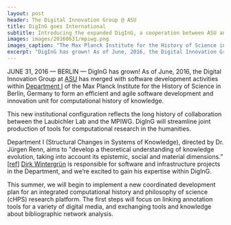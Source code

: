```yaml
---
layout: post
header: The Digital Innovation Group @ ASU
title: DigInG goes International
subtitle: Introducing the expanded DigInG, a cooperation between ASU and the Max Planck Institute for the History of Science
images: images/20160631/mpiwg.png
images_caption: "The Max Planck Institute for the History of Science in Berlin, Germany"
excerpt: "DigInG has grown! As of June, 2016, the Digital Innovation Group at ASU has merged with software development activities within Department I of the Max Planck Institute for the History of Science in Berlin, Germany to form an efficient and agile software development and innovation unit for computational history of knowledge."
---
```


JUNE 31, 2016 — BERLIN — DigInG has grown! As of June, 2016, the Digital Innovation Group at [ASU](http://diging.asu.edu/index.html) has merged with software development activities within <a href = "https://www.mpiwg-berlin.mpg.de/en/content/Departments-and-Groups" target = "_blank">Department I</a> of the Max Planck Institute for the History of Science in Berlin, Germany to form an efficient and agile software development and innovation unit for computational history of knowledge.

This new institutional configuration reflects the long history of collaboration between the Laubichler Lab and the MPIWG. DigInG will streamline joint production of tools for computational research in the humanities.

Department I (Structural Changes in Systems of Knowledge), directed by Dr. Jürgen Renn, aims to "develop a theoretical understanding of knowledge evolution, taking into account its epistemic, social and material dimensions.” [<a href= "https://www.mpiwg-berlin.mpg.de/en/users/renn" target ="_blank">ref</a>] <a href= "https://www.mpiwg-berlin.mpg.de/en/users/dwinter" target ="_blank">Dirk Wintergrün</a> is responsible for software and infrastructure projects in the Department, and we’re excited to gain his expertise within DigInG.

This summer, we will begin to implement a new coordinated development plan for an integrated computational history and philosophy of science (cHPS) research platform. The first steps will focus on linking annotation tools for a variety of digital media, and exchanging tools and knowledge about bibliographic network analysis.
